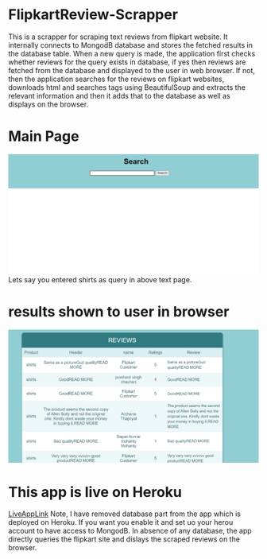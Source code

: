 # FlipkartReview-Scrapper
This is a scrapper for scraping text reviews from flipkart website. It internally connects to MongodB database and stores the fetched results in the database table. When a new query is made, the application first checks whether reviews for the query exists in database, if yes then reviews are fetched from the database and displayed to the user in web browser. If not, then the application searches for the reviews on flipkart websites, downloads html and searches tags using BeautifulSoup and extracts the relevant information and then it adds that to the database as well as displays on the browser.

# Main Page
![Alt Text](https://github.com/Sachin-Bharadwaj/FlipkartReview-Scrapper/blob/master/output/MainPage.png)
Lets say you entered shirts as query in above text page.

# results shown to user in browser
![Alt Text](https://github.com/Sachin-Bharadwaj/FlipkartReview-Scrapper/blob/master/output/SearchResults.png)

# This app is live on Heroku
[LiveAppLink](https://fkart-reviewscrapper.herokuapp.com/)
Note, I have removed database part from the app which is deployed on Heroku. If you want you enable it and set uo your herou account to have access to MongodB. In absence of any database, the app directly queries the flipkart site and dislays the scraped reviews on the browser.
